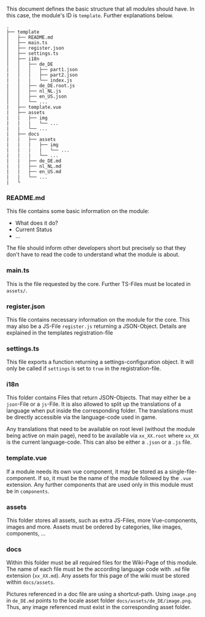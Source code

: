 This document defines the basic structure that all modules should have.
In this case, the module's ID is `template`. Further explanations below.
```
.
├── template
│   ├── README.md
│   ├── main.ts
│   ├── register.json
│   ├── settings.ts
│   ├── i18n
│   │   ├── de_DE
|   │   │   ├── part1.json
|   │   │   ├── part2.json
|   |   |   └── index.js
|   │   ├── de_DE.root.js
│   │   ├── nl_NL.js
│   │   ├── en_US.json
│   │   └── ...
|   ├── template.vue
|   ├── assets
|   |   ├── img
|   |   |   └── ...
|   |   └── ...
|   ├── docs
|   |   ├── assets
|   |   |   ├── img
|   |   |   |   └── ...
|   |   |   └── ...
|   |   ├── de_DE.md
|   |   ├── nl_NL.md
|   |   ├── en_US.md
|   |   └── ...
|   └
```

### README.md
This file contains some basic information on the module:
* What does it do?
* Current Status
* ...

The file should inform other developers short but precisely so that they don't have to read the code to understand what the module is about.

### main.ts
This is the file requested by the core. Further TS-Files must be located in `assets/`.

### register.json
This file contains necessary information on the module for the core. This may also be a JS-File `register.js` returning a JSON-Object. Details are explained in the templates registration-file

### settings.ts
This file exports a function returning a settings-configuration object.
It will only be called if `settings` is set to `true` in the registration-file.

### i18n
This folder contains Files that return JSON-Objects. That may either be a `json`-File or a `js`-File.
It is also allowed to split up the translations of a language when put inside the corresponding folder.
The translations must be directly accessible via the language-code used in game.

Any translations that need to be available on root level (without the module being active on main page), need to be available via `xx_XX.root` where `xx_XX` is the current language-code. This can also be either a `.json` or a `.js` file.

### template.vue
If a module needs its own vue component, it may be stored as a single-file-component. If so, it must be the name of the module followed by the `.vue` extension.
Any further components that are used only in this module must be in `components`.

### assets
This folder stores all assets, such as extra JS-Files, more Vue-components, images and more.
Assets must be ordered by categories, like images, components, ...

### docs
Within this folder must be all required files for the Wiki-Page of this module.
The name of each file must be the according language code with `.md` file extension (`xx_XX.md`).
Any assets for this page of the wiki must be stored within `docs/assets`.

Pictures referenced in a doc file are using a shortcut-path. Using `image.png` in `de_DE.md` points to the locale asset folder `docs/assets/de_DE/image.png`. Thus, any image referenced must exist in the corresponding asset folder.

